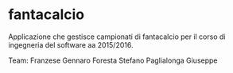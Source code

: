 # fantacalcio
Applicazione che gestisce campionati di fantacalcio
per il corso di ingegneria del software aa 2015/2016.

Team:
Franzese Gennaro
Foresta Stefano
Paglialonga Giuseppe
